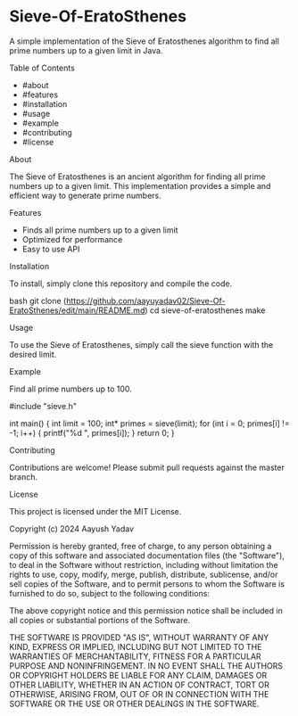# Sieve-Of-EratoSthenes
A simple implementation of the Sieve of Eratosthenes algorithm to find all prime numbers up to a given limit in Java.


Table of Contents

- #about
- #features
- #installation
- #usage
- #example
- #contributing
- #license


About

The Sieve of Eratosthenes is an ancient algorithm for finding all prime numbers up to a given limit. This implementation provides a simple and efficient way to generate prime numbers.


Features

- Finds all prime numbers up to a given limit
- Optimized for performance
- Easy to use API


Installation

To install, simply clone this repository and compile the code.



bash
git clone (https://github.com/aayuyadav02/Sieve-Of-EratoSthenes/edit/main/README.md)
cd sieve-of-eratosthenes
make



Usage

To use the Sieve of Eratosthenes, simply call the sieve function with the desired limit.



Example

Find all prime numbers up to 100.

#include "sieve.h"

int main() {
    int limit = 100;
    int* primes = sieve(limit);
    for (int i = 0; primes[i] != -1; i++) {
        printf("%d ", primes[i]);
    }
    return 0;
}



Contributing

Contributions are welcome! Please submit pull requests against the master branch.



License

This project is licensed under the MIT License.


Copyright (c) 2024 Aayush Yadav


Permission is hereby granted, free of charge, to any person obtaining a copy
of this software and associated documentation files (the "Software"), to deal
in the Software without restriction, including without limitation the rights
to use, copy, modify, merge, publish, distribute, sublicense, and/or sell
copies of the Software, and to permit persons to whom the Software is
furnished to do so, subject to the following conditions:


The above copyright notice and this permission notice shall be included in all
copies or substantial portions of the Software.


THE SOFTWARE IS PROVIDED "AS IS", WITHOUT WARRANTY OF ANY KIND, EXPRESS OR
IMPLIED, INCLUDING BUT NOT LIMITED TO THE WARRANTIES OF MERCHANTABILITY,
FITNESS FOR A PARTICULAR PURPOSE AND NONINFRINGEMENT. IN NO EVENT SHALL THE
AUTHORS OR COPYRIGHT HOLDERS BE LIABLE FOR ANY CLAIM, DAMAGES OR OTHER
LIABILITY, WHETHER IN AN ACTION OF CONTRACT, TORT OR OTHERWISE, ARISING FROM,
OUT OF OR IN CONNECTION WITH THE SOFTWARE OR THE USE OR OTHER DEALINGS IN THE
SOFTWARE.



